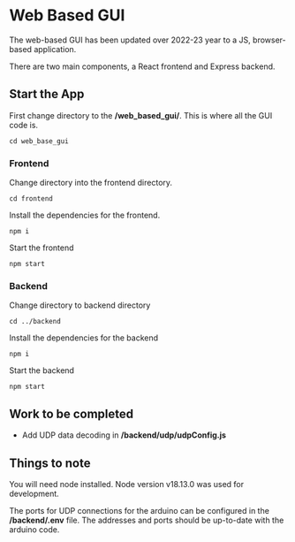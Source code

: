 # Web Based GUI

The web-based GUI has been updated over 2022-23 year to a JS, browser-based application.

There are two main components, a React frontend and Express backend.

## Start the App

First change directory to the **/web_based_gui/**. This is where all the GUI code is.

    cd web_base_gui

### Frontend

Change directory into the frontend directory.

    cd frontend

Install the dependencies for the frontend.

    npm i

Start the frontend

    npm start

### Backend

Change directory to backend directory

    cd ../backend

Install the dependencies for the backend

    npm i

Start the backend

    npm start

## Work to be completed

- Add UDP data decoding in **/backend/udp/udpConfig.js**

## Things to note

You will need node installed. Node version v18.13.0 was used for development.

The ports for UDP connections for the arduino can be configured in the **/backend/.env** file. The addresses and ports should be up-to-date with the arduino code.
